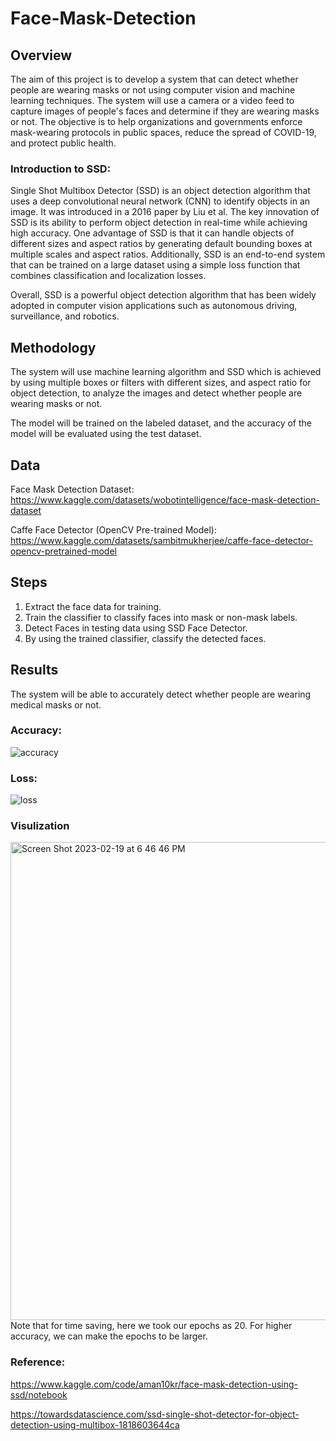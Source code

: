 # Face-Mask-Detection
## Overview
The aim of this project is to develop a system that can detect whether people are wearing masks or not using computer vision and machine learning techniques. The system will use a camera or a video feed to capture images of people's faces and determine if they are wearing masks or not. The objective is to help organizations and governments enforce mask-wearing protocols in public spaces, reduce the spread of COVID-19, and protect public health.
### Introduction to SSD:
Single Shot Multibox Detector (SSD) is an object detection algorithm that uses a deep convolutional neural network (CNN) to identify objects in an image. It was introduced in a 2016 paper by Liu et al. The key innovation of SSD is its ability to perform object detection in real-time while achieving high accuracy.
One advantage of SSD is that it can handle objects of different sizes and aspect ratios by generating default bounding boxes at multiple scales and aspect ratios. Additionally, SSD is an end-to-end system that can be trained on a large dataset using a simple loss function that combines classification and localization losses.

Overall, SSD is a powerful object detection algorithm that has been widely adopted in computer vision applications such as autonomous driving, surveillance, and robotics.

## Methodology
The system will use machine learning algorithm and SSD which is achieved by using multiple boxes or filters with different sizes, and aspect ratio for object detection, to analyze the images and detect whether people are wearing masks or not. 

The model will be trained on the labeled dataset, and the accuracy of the model will be evaluated using the test dataset.

## Data
Face Mask Detection Dataset: https://www.kaggle.com/datasets/wobotintelligence/face-mask-detection-dataset

Caffe Face Detector (OpenCV Pre-trained Model): https://www.kaggle.com/datasets/sambitmukherjee/caffe-face-detector-opencv-pretrained-model

## Steps
1. Extract the face data for training.
2. Train the classifier to classify faces into mask or non-mask labels.
3. Detect Faces in testing data using SSD Face Detector.
4. By using the trained classifier, classify the detected faces.


## Results
The system will be able to accurately detect whether people are wearing medical masks or not. 
### Accuracy:
![accuracy](https://user-images.githubusercontent.com/90078254/219982310-6aa11a31-57de-4d29-ab7f-4e51561883f7.png)
### Loss:
![loss](https://user-images.githubusercontent.com/90078254/219982315-8af9d3e1-fbdb-43c3-9e18-bcf105b2b143.png)

### Visulization
<img width="765" alt="Screen Shot 2023-02-19 at 6 46 46 PM" src="https://user-images.githubusercontent.com/90078254/219982783-3db141e0-3722-4885-88ac-8a81c879a227.png">
Note that for time saving, here we took our epochs as 20. For higher accuracy, we can make the epochs to be larger.

### Reference:
https://www.kaggle.com/code/aman10kr/face-mask-detection-using-ssd/notebook

https://towardsdatascience.com/ssd-single-shot-detector-for-object-detection-using-multibox-1818603644ca
